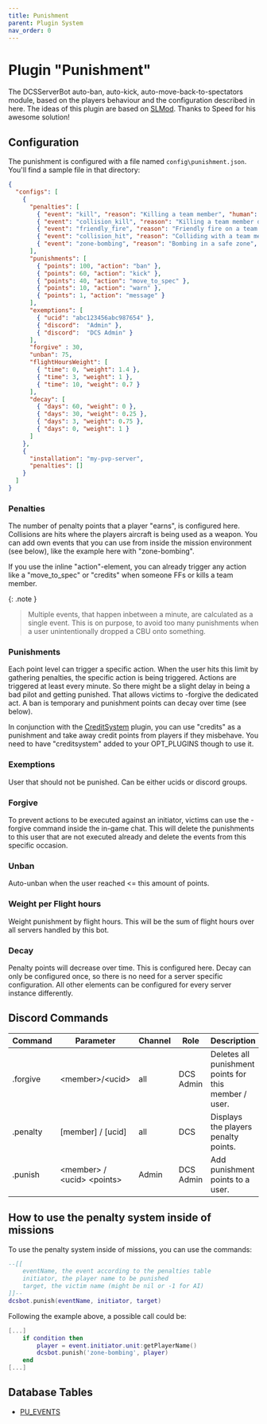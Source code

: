 ```yaml
---
title: Punishment
parent: Plugin System
nav_order: 0
---
```


# Plugin "Punishment"

The DCSServerBot auto-ban, auto-kick, auto-move-back-to-spectators module, based on the players behaviour and the configuration described in here.
The ideas of this plugin are based on [SLMod]. Thanks to Speed for his awesome solution!

## Configuration

The punishment is configured with a file named `config\punishment.json`. You'll find a sample file in that directory:

```json
{
  "configs": [
    {
      "penalties": [
        { "event": "kill", "reason": "Killing a team member", "human": 30, "AI": 18, "action": "credits", "penalty": 10 },
        { "event": "collision_kill", "reason": "Killing a team member during a collision", "human": 20, "AI": 12 },
        { "event": "friendly_fire", "reason": "Friendly fire on a team member", "human": 12, "AI": 8 },
        { "event": "collision_hit", "reason": "Colliding with a team member", "human": 5, "AI": 1 },
        { "event": "zone-bombing", "reason": "Bombing in a safe zone", "default": 50 }   -- example of a custom event
      ],
      "punishments": [
        { "points": 100, "action": "ban" },
        { "points": 60, "action": "kick" },
        { "points": 40, "action": "move_to_spec" },
        { "points": 10, "action": "warn" },
        { "points": 1, "action": "message" }
      ],
      "exemptions": [
        { "ucid": "abc123456abc987654" },
        { "discord":  "Admin" },
        { "discord":  "DCS Admin" }
      ],
      "forgive" : 30,
      "unban": 75,
      "flightHoursWeight": [
        { "time": 0, "weight": 1.4 },
        { "time": 3, "weight": 1 },
        { "time": 10, "weight": 0.7 }
      ],
      "decay": [
        { "days": 60, "weight": 0 },
        { "days": 30, "weight": 0.25 },
        { "days": 3, "weight": 0.75 },
        { "days": 0, "weight": 1 }
      ]
    },
    {
      "installation": "my-pvp-server",
      "penalties": []
    }
  ]
}
```

### Penalties

The number of penalty points that a player "earns", is configured here. Collisions are hits where the players aircraft is being used as a weapon.
You can add own events that you can use from inside the mission environment (see below), like the example here with "zone-bombing".

If you use the inline "action"-element, you can already trigger any action like a "move_to_spec" or "credits" when someone
FFs or kills a team member.

{: .note }
> Multiple events, that happen inbetween a minute, are calculated as a single event. This is on purpose, to avoid too many punishments when a user
> unintentionally dropped a CBU onto something.

### Punishments

Each point level can trigger a specific action. When the user hits this limit by gathering penalties, the specific action is being triggered.
Actions are triggered at least every minute. So there might be a slight delay in being a bad pilot and getting punished. That allows victims to -forgive the dedicated act.
A ban is temporary and punishment points can decay over time (see below).

In conjunction with the [CreditSystem] plugin, you can use "credits" as a punishment and take
away credit points from players if they misbehave. You need to have "creditsystem" added to your OPT_PLUGINS though to
use it.

### Exemptions

User that should not be punished. Can be either ucids or discord groups.

### Forgive

To prevent actions to be executed against an initiator, victims can use the -forgive command inside the in-game chat.
This will delete the punishments to this user that are not executed already and delete the events from this specific occasion.

### Unban

Auto-unban when the user reached <= this amount of points.

### Weight per Flight hours

Weight punishment by flight hours. This will be the sum of flight hours over all servers handled by this bot.

### Decay

Penalty points will decrease over time. This is configured here.
Decay can only be configured once, so there is no need for a server specific configuration. All other elements can be configured for every server instance differently.

## Discord Commands

| Command  | Parameter         | Channel | Role      | Description                                            |
|----------|-------------------|---------|-----------|--------------------------------------------------------|
| .forgive | \<member>/\<ucid> | all     | DCS Admin | Deletes all punishment points for this member / user.  |
| .penalty | [member] / [ucid] | all     | DCS       | Displays the players penalty points.                   |
| .punish  | \<member> / \<ucid> \<points> | Admin   | DCS Admin | Add punishment points to a user.                       |

## How to use the penalty system inside of missions

To use the penalty system inside of missions, you can use the commands:

```lua
--[[
    eventName, the event according to the penalties table
    initiator, the player name to be punished
    target, the victim name (might be nil or -1 for AI)
]]--
dcsbot.punish(eventName, initiator, target)
```

Following the example above, a possible call could be:

```lua
[...]
    if condition then
        player = event.initiator.unit:getPlayerName()
        dcsbot.punish('zone-bombing', player)
    end
[...]
```

## Database Tables

- [PU_EVENTS](../database.md#pu_events)

[SLMod]: https://github.com/mrSkortch/DCS-SLmod
[CreditSystem]: creditsystem.md
